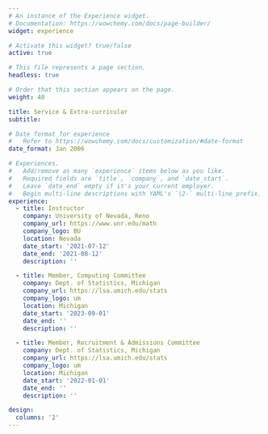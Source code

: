 ```yaml
---
# An instance of the Experience widget.
# Documentation: https://wowchemy.com/docs/page-builder/
widget: experience

# Activate this widget? true/false
active: true

# This file represents a page section.
headless: true

# Order that this section appears on the page.
weight: 40

title: Service & Extra-curricular
subtitle:

# Date format for experience
#   Refer to https://wowchemy.com/docs/customization/#date-format
date_format: Jan 2006

# Experiences.
#   Add/remove as many `experience` items below as you like.
#   Required fields are `title`, `company`, and `date_start`.
#   Leave `date_end` empty if it's your current employer.
#   Begin multi-line descriptions with YAML's `|2-` multi-line prefix.
experience:
  - title: Instructor
    company: University of Nevada, Reno
    company_url: https://www.unr.edu/math
    company_logo: BU
    location: Nevada
    date_start: '2021-07-12'
    date_end: '2021-08-12'
    description: ''

  - title: Member, Computing Committee
    company: Dept. of Statistics, Michigan
    company_url: https://lsa.umich.edu/stats
    company_logo: um
    location: Michigan
    date_start: '2023-09-01'
    date_end: ''
    description: ''

  - title: Member, Recruitment & Admissions Committee
    company: Dept. of Statistics, Michigan
    company_url: https://lsa.umich.edu/stats
    company_logo: um
    location: Michigan
    date_start: '2022-01-01'
    date_end: ''
    description: ''

design:
  columns: '2'
---
```

